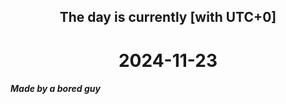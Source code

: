 <h2 align=center>The day is currently [with UTC+0]</h2>
<h1 align=center><!--TIME BEGIN-->2024-11-23<!--TIME END--></h1>
<h5>Made by a bored guy</h5>
